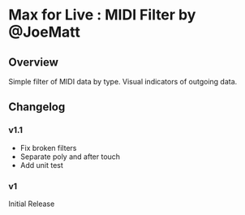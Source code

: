 # Max for Live : MIDI Filter by @JoeMatt

## Overview

Simple filter of MIDI data by type.
Visual indicators of outgoing data.

## Changelog

### v1.1

- Fix broken filters
- Separate poly and after touch
- Add unit test

### v1

Initial Release